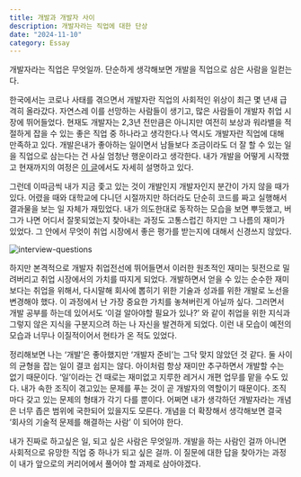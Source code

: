```yaml
---
title: 개발과 개발자 사이
description: 개발자라는 직업에 대한 단상
date: "2024-11-10"
category: Essay
---
```


개발자라는 직업은 무엇일까. 단순하게 생각해보면 개발을 직업으로 삼은 사람을 일컫는다.

한국에서는 코로나 사태를 겪으면서 개발자란 직업의 사회적인 위상이 최근 몇 년새 급격히 올라갔다. 자연스레 이를 선망하는 사람들이 생기고, 많은 사람들이 개발자 취업 시장에 뛰어들었다. 현재도 개발자는 2,3년 전만큼은 아니지만 여전히 보상과 워라밸을 적절하게 잡을 수 있는 좋은 직업 중 하나라고 생각한다.나 역시도 개발자란 직업에 대해 만족하고 있다. 개발은내가 좋아하는 일이면서 남들보다 조금이라도 더 잘 할 수 있는 일을 직업으로 삼는다는 건 사실 엄청난 행운이라고 생각한다. 내가 개발을 어떻게 시작했고 현재까지의 여정은 [이 글](https://juheon.dev/essay/230812-why-i-become-developer/)에서도 자세히 설명하고 있다.

그런데 이따금씩 내가 지금 좇고 있는 것이 개발인지 개발자인지 분간이 가지 않을 때가 있다. 어렸을 때와 대학교에 다니던 시절까지만 하더라도 단순히 코드를 짜고 실행해서 결과물을 보는 일 자체가 재밌었다. 내가 의도한대로 동작하는 모습을 보면 뿌듯했고, 버그가 나면 어디서 잘못되었는지 찾아내는 과정도 고통스럽긴 하지만 그 나름의 재미가 있었다. 그 안에서 무엇이 취업 시장에서 좋은 평가를 받는지에 대해서 신경쓰지 않았다.

![interview-questions](https://res.cloudinary.com/dxnnrbhbk/image/upload/v1737983312/blog/assets/287372ad-f481-41bd-b3cc-b38ffc2a309d_ql2u32.png)

하지만 본격적으로 개발자 취업전선에 뛰어들면서 이러한 원초적인 재미는 뒷전으로 밀려버리고 취업 시장에서의 가치를 따지게 되었다. 개발하면서 얻을 수 있는 순수한 재미보다는 취업을 위해서, 다시말해 회사에 뽑히기 위한 기술과 성과를 위한 개발로 노선을 변경해야 했다. 이 과정에서 난 가장 중요한 가치를 놓쳐버린게 아닐까 싶다. 그러면서 개발 공부를 하는데 있어서도 ‘이걸 알아야할 필요가 있나?’ 와 같이 취업을 위한 지식과 그렇지 않은 지식을 구분지으려 하는 나 자신을 발견하게 되었다. 이런 내 모습이 예전의 모습과 너무나 이질적이어서 현타가 온 적도 있었다.

정리해보면 나는 ‘개발’은 좋아했지만 ‘개발자 준비’는 그닥 맞지 않았던 것 같다. 둘 사이의 균형을 잡는 일이 결코 쉽지는 않다. 아이처럼 항상 재미만 추구하면서 개발할 수는 없기 때문이다. ‘일’이라는 건 때로는 재미없고 지루한 레거시 개편 업무를 맡을 수도 있다. 내가 속한 조직이 겪고있는 문제를 푸는 것이 곧 개발자의 역할이기 때문이다. 조직마다 갖고 있는 문제의 형태가 각기 다를 뿐이다. 어쩌면 내가 생각하던 개발자라는 개념은 너무 좁은 범위에 국한되어 있을지도 모른다. 개념을 더 확장해서 생각해보면 결국 ‘회사의 기술적 문제를 해결하는 사람’ 이 되어야 한다.

내가 진짜로 하고싶은 일, 되고 싶은 사람은 무엇일까. 개발을 하는 사람인 걸까 아니면 사회적으로 유망한 직업 중 하나가 되고 싶은 걸까. 이 질문에 대한 답을 찾아가는 과정이 내가 앞으로의 커리어에서 풀어야 할 과제로 삼아야겠다.

